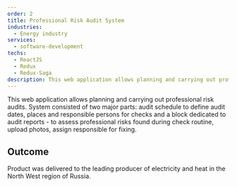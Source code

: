 ```yaml
---
order: 2
title: Professional Risk Audit System
industries:
  - Energy industry
services:
  - software-development
techs:
  - ReactJS
  - Redux
  - Redux-Saga
description: This web application allows planning and carrying out professional risk audits. 
---
```

This web application allows planning and carrying out professional risk audits. 
System consisted of two major parts: audit schedule to define audit dates, places and responsible persons for checks and a block dedicated to audit reports - to assess professional risks found during check routine, upload photos, assign responsible for fixing. 

## Outcome

Product was delivered to the leading producer of electricity and heat in the North West region of Russia.
